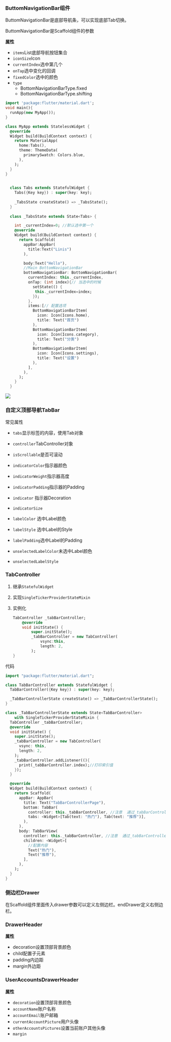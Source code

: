 ### ButtomNavigationBar组件

ButtomNavigationBar是底部导航条，可以实现底部Tab切换。

ButtomNavigationBar是Scaffold组件的参数

**属性**

- `items`List<BottomNavationBarItem>底部导航按钮集合
- `iconSize`Icon
- `currentIndex`选中第几个
- `onTap`选中变化的回调
- `fixedColor`选中的颜色
- `type`
  - BottomNavigationBarType.fixed
  - BottomNavigationBarType.shifting

```dart
import 'package:flutter/material.dart';
void main(){
  runApp(new MyApp());
}

class MyApp extends StatelessWidget {
  @override
  Widget build(BuildContext context) {
    return MaterialApp(
      home:Tabs(),
      theme: ThemeData(
        primarySwatch: Colors.blue,
      ),
    );
  }
}

  
  class Tabs extends StatefulWidget {
    Tabs({Key key}) : super(key: key);
  
    _TabsState createState() => _TabsState();
  }
  
  class _TabsState extends State<Tabs> {

    int _currentIndex=0; //默认选中第一个
    @override
    Widget build(BuildContext context) {
      return Scaffold(
        appBar:AppBar(
          title:Text("Linis")
        ),

        body:Text("Hello"),
		//Main BottomNavigationBar
        bottomNavigationBar: BottomNavigationBar(
          currentIndex: this._currentIndex,
          onTap: (int index){// 当选中的时候
            setState(() {
             this._currentIndex=index; 
            });
          },
          items:[// 配置选项
            BottomNavigationBarItem(
              icon: Icon(Icons.home),
              title: Text("首页")
            ),
            BottomNavigationBarItem(
              icon: Icon(Icons.category),
              title: Text("分类")
            ),
            BottomNavigationBarItem(
              icon: Icon(Icons.settings),
              title: Text("设置")
            ),
          ],
        ),
      );
    }
  }
```

![](E:\Tashi\Desktop\Learning\Flutter\image\QQ截图20190731132321.png)

### 自定义顶部导航TabBar

常见属性

- `tabs`显示标签的内容，使用Tab对象
- `controller`TabController对象
- `isScrollable`是否可滚动
- `indicatorColor`指示器颜色
- `indicatorWeight`指示器高度
- `indicatorPadding`指示器的Padding
- `indicator` 指示器Decoration
- `indicatorSize`
- `labelColor` 选中Label颜色
- `labelStyle` 选中Label的Style
- `labelPadding`选中Label的Padding

- `unselectedLabelColor`未选中Label颜色
- `unselectedLabelStyle`



### TabController

1. 继承`StatefulWidget`

2. 实现`SingleTickerProviderStateMixin`

3. 实例化

   ```dart
   TabController _tabBarController;
       @override
       void initState() {
           super.initState();
           _tabBarController = new TabController(
               vsync:this,
               length: 2,
           );
   }
   ```

代码

```dart
import "package:flutter/material.dart";

class TabBarController extends StatefulWidget {
  TabBarController({Key key}) : super(key: key);

  _TabBarControllerState createState() => _TabBarControllerState();
}

class _TabBarControllerState extends State<TabBarController>
    with SingleTickerProviderStateMixin {
  TabController _tabBarController;
  @override
  void initState() {
    super.initState();
    _tabBarController = new TabController(
      vsync: this,
      length: 2,
    );
    _tabBarController.addListener((){
      print(_tabBarController.index);//打印索引值
    });
  }

  @override
  Widget build(BuildContext context) {
    return Scaffold(
      appBar: AppBar(
        title: Text("TabBarControllerPage"),
        bottom: TabBar(
          controller: this._tabBarController, //注意  通过_tabBarController实现控制
          tabs: <Widget>[Tab(text: "热门"), Tab(text: "推荐")],
        ),
      ),
      body: TabBarView(
        controller: this._tabBarController, //注意  通过_tabBarController实现控制
        children: <Widget>[
          //配置内容
          Text("热门"),
          Text("推荐"),
        ],
      ),
    );
  }
}
```



### 侧边栏Drawer

在Scaffold组件里面传入drawer参数可以定义左侧边栏。endDrawer定义右侧边栏。

### DrawerHeader

**属性**

- decoration设置顶部背景颜色
- child配置子元素
- padding内边距
- margin外边距

### UserAccountsDrawerHeader

**属性**

- `decoration`设置顶部背景颜色
- `accountName`账户名称
- `accountEmail`账户邮箱
- `currentAccountPicture`用户头像
- `otherAccountsPictures`设置当前账户其他头像
- `margin`


